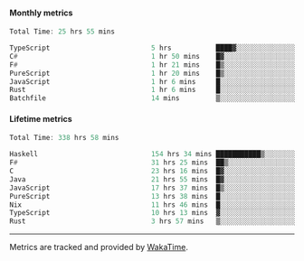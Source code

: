 #### Monthly metrics
<!--START_SECTION:wakamonthly-->

```asm
Total Time: 25 hrs 55 mins

TypeScript                         5 hrs           ████▓░░░░░░░░░░░░░░░░░░░░   19.30 %
C#                                 1 hr 50 mins    █▓░░░░░░░░░░░░░░░░░░░░░░░   07.13 %
F#                                 1 hr 21 mins    █▒░░░░░░░░░░░░░░░░░░░░░░░   05.23 %
PureScript                         1 hr 20 mins    █▒░░░░░░░░░░░░░░░░░░░░░░░   05.19 %
JavaScript                         1 hr 6 mins     █░░░░░░░░░░░░░░░░░░░░░░░░   04.28 %
Rust                               1 hr 6 mins     █░░░░░░░░░░░░░░░░░░░░░░░░   04.24 %
Batchfile                          14 mins         ▒░░░░░░░░░░░░░░░░░░░░░░░░   00.95 %
```

<!--END_SECTION:wakamonthly-->
#### Lifetime metrics
<!--START_SECTION:wakalifetime-->

```asm
Total Time: 338 hrs 58 mins

Haskell                            154 hrs 34 mins ███████████▒░░░░░░░░░░░░░   45.44 %
F#                                 31 hrs 25 mins  ██▒░░░░░░░░░░░░░░░░░░░░░░   09.24 %
C                                  23 hrs 16 mins  █▓░░░░░░░░░░░░░░░░░░░░░░░   06.84 %
Java                               21 hrs 55 mins  █▓░░░░░░░░░░░░░░░░░░░░░░░   06.45 %
JavaScript                         17 hrs 37 mins  █▒░░░░░░░░░░░░░░░░░░░░░░░   05.18 %
PureScript                         13 hrs 38 mins  █░░░░░░░░░░░░░░░░░░░░░░░░   04.01 %
Nix                                11 hrs 46 mins  █░░░░░░░░░░░░░░░░░░░░░░░░   03.46 %
TypeScript                         10 hrs 13 mins  ▓░░░░░░░░░░░░░░░░░░░░░░░░   03.00 %
Rust                               3 hrs 57 mins   ▒░░░░░░░░░░░░░░░░░░░░░░░░   01.17 %
```

<!--END_SECTION:wakalifetime-->

---

Metrics are tracked and provided by [WakaTime](https://github.com/athul/waka-readme).
